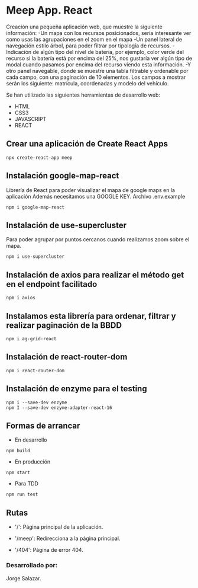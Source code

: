 # Meep App. React

Creación una pequeña aplicación web, que muestre la siguiente
información:
-Un mapa con los recursos posicionados, sería interesante ver como
usas las agrupaciones en el zoom en el mapa
-Un panel lateral de navegación estilo árbol, para poder filtrar por
tipología de recursos.
-Indicación de algún tipo del nivel de batería, por ejemplo, color verde del
recurso si la batería está por encima del 25%, nos gustaría ver algún tipo
de modal cuando pasamos por encima del recurso viendo esta
información.
-Y otro panel navegable, donde se muestre una tabla filtrable y ordenable
por cada campo, con una paginación de 10 elementos. Los campos a
mostrar serán los siguiente: matrícula, coordenadas y modelo del
vehículo.

Se han utilizado las siguientes herramientas de desarrollo web:
- HTML
- CSS3  
- JAVASCRIPT
- REACT


## Crear una aplicación de Create React Apps

```
npx create-react-app meep
```

## Instalación google-map-react 

Librería de React para poder visualizar el mapa de google maps en la aplicación
Además necesitamos una GOOGLE KEY. Archivo .env.example
```
npm i google-map-react
```


## Instalación de use-supercluster

Para poder agrupar por puntos cercanos cuando realizamos zoom sobre el mapa.
```
npm i use-supercluster
```

## Instalación de axios para realizar el método get en el endpoint facilitado

```
npm i axios
```

## Instalamos esta librería para ordenar, filtrar y realizar paginación de la BBDD

```
npm i ag-grid-react
```

## Instalación de react-router-dom

```
npm i react-router-dom
```

## Instalación de enzyme para el testing

```
npm i --save-dev enzyme
npm I --save-dev enzyme-adapter-react-16
```

## Formas de arrancar 

* En desarrollo

```
npm build
```

* En producción
```
npm start
```

* Para TDD
```
npm run test
```


## Rutas

* '/': Página principal de la aplicación.

* '/meep': Redirecciona a la página principal.

* '/404': Página de error 404.


### Desarrollado por:

Jorge Salazar.